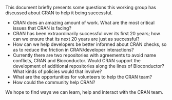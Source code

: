 This document briefly presents some questions this working group has discussed about CRAN to help it being successful.

 * CRAN does an amazing amount of work. What are the most critical issues that CRAN is facing?
 * CRAN has been extraordinarily successful over its first 20 years; how can we ensure that its next 20 years are just as successful?
 * How can we help developers be better informed about CRAN checks, so as to reduce the friction in CRAN/developer interactions?
 * Currently there are two repositories with agreements to avoid name conflicts, CRAN and Bioconductor. Would CRAN support the development of additional repositories along the lines of Bioconductor? What kinds of policies would that involve?
 * What are the opportunities for volunteers to help the CRAN team?
 * How could the community help CRAN?

We hope to find ways we can learn, help and interact with the CRAN team.

